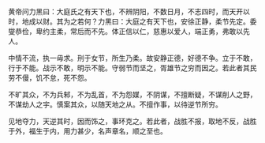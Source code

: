 黄帝问力黑曰：大庭氏之有天下也，不辨阴阳，不数日月，不志四时，而天开以时，地成以财。其为之若何？力黑曰：大庭之有天下也，安徐正静，柔节先定。委燮恭俭，卑约主柔，常后而不先。体正信以仁，慈惠以爱人，端正勇，弗敢以先人。

中情不流，执一毋求。刑于女节，所生乃柔。故安静正德，好德不争。立于不敢，行于不能。战示不敢，明示不能。守弱节而坚之，胥雄节之穷而因之。若此者其民劳不僈，饥不怠，死不怨。

不旷其众，不为兵邾，不为乱首，不为怨媒，不阴谋，不擅断疑，不谋削人之野，不谋劫人之宇。慎案其众，以随天地之从。不擅作事，以待逆节所穷。

见地夺力，天逆其时，因而饰之，事环克之。若此者，战胜不报，取地不反，战胜于外，福生于内，用力甚少，名声章名，顺之至也。
